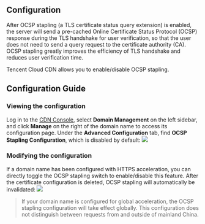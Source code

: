 ## Configuration
After OCSP stapling (a TLS certificate status query extension) is enabled, the server will send a pre-cached Online Certificate Status Protocol (OCSP) response during the TLS handshake for user verification, so that the user does not need to send a query request to the certificate authority (CA). OCSP stapling greatly improves the efficiency of TLS handshake and reduces user verification time.

Tencent Cloud CDN allows you to enable/disable OCSP stapling.

## Configuration Guide
### Viewing the configuration
Log in to the [CDN Console](https://console.cloud.tencent.com/cdn), select **Domain Management** on the left sidebar, and click **Manage** on the right of the domain name to access its configuration page. Under the **Advanced Configuration** tab, find **OCSP Stapling Configuration**, which is disabled by default:
![](https://main.qcloudimg.com/raw/a0f84d254848ea7c28a0642b3ab1866a.png)

### Modifying the configuration
If a domain name has been configured with HTTPS acceleration, you can directly toggle the OCSP stapling switch to enable/disable this feature. After the certificate configuration is deleted, OCSP stapling will automatically be invalidated:
![](https://main.qcloudimg.com/raw/af090e9a10a99f552c2a57378d0b46ff.png)

>If your domain name is configured for global acceleration, the OCSP stapling configuration will take effect globally. This configuration does not distinguish between requests from and outside of mainland China.
